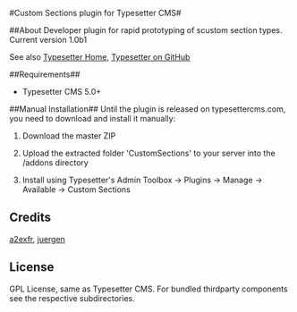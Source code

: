 #Custom Sections plugin for Typesetter CMS#


##About
Developer plugin for rapid prototyping of scustom section types.
Current version 1.0b1 

See also [Typesetter Home](http://www.typesettercms.com), [Typesetter on GitHub](https://github.com/Typesetter/Typesetter)

##Requirements##
* Typesetter CMS 5.0+

##Manual Installation##
Until the plugin is released on typesettercms.com, you need to download and install it manually:

1. Download the master ZIP

2. Upload the extracted folder 'CustomSections' to your server into the /addons directory

3. Install using Typesetter's Admin Toolbox -> Plugins -> Manage -> Available -> Custom Sections

## Credits
[a2exfr](http://my-sitelab.com/), [juergen](https://www.typesettercms.com/User/789)

## License
GPL License, same as Typesetter CMS. For bundled thirdparty components see the respective subdirectories.